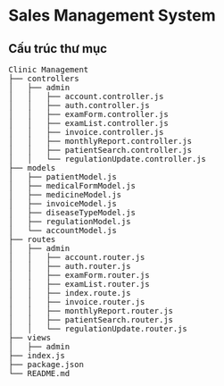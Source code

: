 # Sales Management System

## Cấu trúc thư mục

<pre>
Clinic Management
├── controllers
│   ├── admin
│   │   ├── account.controller.js
│   │   ├── auth.controller.js
│   │   ├── examForm.controller.js
│   │   ├── examList.controller.js
│   │   ├── invoice.controller.js
│   │   ├── monthlyReport.controller.js
│   │   ├── patientSearch.controller.js
│   │   └── regulationUpdate.controller.js
├── models
│   ├── patientModel.js
│   ├── medicalFormModel.js
│   ├── medicineModel.js
│   ├── invoiceModel.js
│   ├── diseaseTypeModel.js
│   ├── regulationModel.js
│   └── accountModel.js
├── routes
│   ├── admin
│   │   ├── account.router.js
│   │   ├── auth.router.js
│   │   ├── examForm.router.js
│   │   ├── examList.router.js
│   │   ├── index.route.js
│   │   ├── invoice.router.js
│   │   ├── monthlyReport.router.js
│   │   ├── patientSearch.router.js
│   │   └── regulationUpdate.router.js
├── views
│   ├── admin
├── index.js
├── package.json
└── README.md
</pre>
